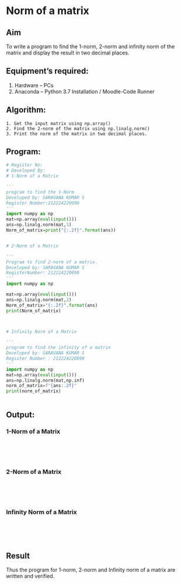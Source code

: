 # Norm of a matrix
## Aim
To write a program to find the 1-norm, 2-norm and infinity norm of the matrix and display the result in two decimal places.
## Equipment’s required:
1.	Hardware – PCs
2.	Anaconda – Python 3.7 Installation / Moodle-Code Runner
## Algorithm:
	1. Get the input matrix using np.array()   
    2. Find the 2-norm of the matrix using np.linalg.norm()
	3. Print the norm of the matrix in two decimal places.
## Program:
```Python
# Register No:
# Developed By:
# 1-Norm of a Matrix

'''
program to find the 1-Norm
Developed by: SARAVANA KUMAR S
Register Number:212224220090
'''
import numpy as np
mat=np.array(eval(input()))
ans=np.linalg.norm(mat,1)
Norm_of_matrix=print("{:.2f}".format(ans))


# 2-Norm of a Matrix

'''
Program to find 2-norm of a matrix.
Developed by: SARAVANA KUMAR S
RegisterNumber: 212224220090
'''
import numpy as np

mat=np.array(eval(input()))
ans=np.linalg.norm(mat,2)
Norm_of_matrix="{:.2f}".format(ans)
print(Norm_of_matrix)



# Infinity Norm of a Matrix

'''
program to find the infinity of a matrix
Developed by: SARAVANA KUMAR S
Register Number : 212224220090
'''
import numpy as np
mat=np.array(eval(input()))
ans=np.linalg.norm(mat,np.inf)
norm_of_matrix=f"{ans:.2f}"
print(norm_of_matrix)



```
## Output:
### 1-Norm of a Matrix
<br>
<br>
<br>

### 2-Norm of a Matrix
<br>
<br>
<br>

### Infinity Norm of a Matrix
<br>
<br>
<br>

## Result
Thus the program for 1-norm, 2-norm and Infinity norm of a matrix are written and verified.
